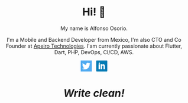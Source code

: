 <h1 align='center'> Hi! 👋</h1>
<p align='center'>My name is Alfonso Osorio.</p>
<p align="center">I'm a Mobile and Backend Developer from Mexico, I'm also CTO and Co Founder at <a href="https://apeirotechnologies.com">Apeiro Technologies</a>.
I'am currently passionate about Flutter, Dart, PHP, DevOps, CI/CD, AWS.</p>
<p align='center'>
<a href="https://twitter.com/aosorio_avilez"><img height="30" src="https://github.com/aosorio-avilez/aosorio-avilez/blob/master/assets/twitter.png?raw=true"></a>&nbsp;&nbsp;
<a href="https://www.linkedin.com/in/aosorioavliez/"><img height="30" src="https://github.com/aosorio-avilez/aosorio-avilez/blob/master/assets/linkedin.png?raw=true"></a>
</p>

<h1 align='center'><i>Write clean!</i></h1>
